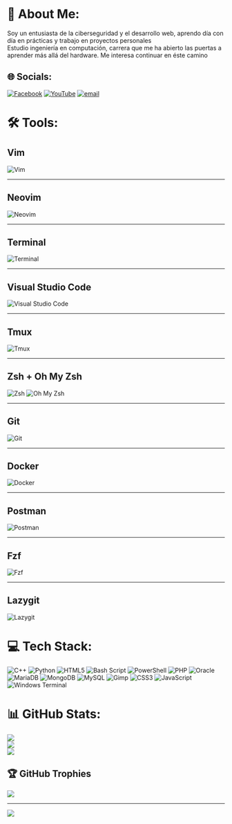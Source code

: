 # 💫 About Me:
Soy un entusiasta de la ciberseguridad y el desarrollo web, aprendo día con día en prácticas y trabajo en proyectos personales<br>Estudio ingeniería en computación, carrera que me ha abierto las puertas a aprender más allá del hardware. Me interesa continuar en éste camino


## 🌐 Socials:
[![Facebook](https://img.shields.io/badge/Facebook-%231877F2.svg?logo=Facebook&logoColor=white)](https://facebook.com/https://es-la.facebook.com/papichulo.reydel.perreointenso) [![YouTube](https://img.shields.io/badge/YouTube-%23FF0000.svg?logo=YouTube&logoColor=white)](https://youtube.com/@Amezande) [![email](https://img.shields.io/badge/Email-D14836?logo=gmail&logoColor=white)](mailto:oscarabrjs@gmail.com) 

# 🛠️ Tools:

## Vim
![Vim](https://upload.wikimedia.org/wikipedia/commons/9/9f/Vimlogo.svg)

---

## Neovim
![Neovim](https://upload.wikimedia.org/wikipedia/commons/3/3a/Neovim-mark.svg)

---

## Terminal
![Terminal](https://upload.wikimedia.org/wikipedia/commons/0/01/Windows_Terminal_Logo_256x256.png)

---

## Visual Studio Code
![Visual Studio Code](https://upload.wikimedia.org/wikipedia/commons/9/9a/Visual_Studio_Code_1.35_icon.svg)

---

## Tmux
![Tmux](https://raw.githubusercontent.com/tmux/tmux/master/logo/tmux-logo.png)

---

## Zsh + Oh My Zsh
![Zsh](https://upload.wikimedia.org/wikipedia/commons/5/5c/Zsh_Logo.png)
![Oh My Zsh](https://ohmyz.sh/img/OMZLogo_BnW.png)

---

## Git
![Git](https://git-scm.com/images/logos/downloads/Git-Icon-1788C.png)

---

## Docker
![Docker](https://www.docker.com/wp-content/uploads/2022/03/Moby-logo.png)

---

## Postman
![Postman](https://assets.getpostman.com/common-share/postman-logo-horizontal-320x132.png)

---

## Fzf
![Fzf](https://raw.githubusercontent.com/junegunn/fzf/master/README.md/img/fzf.png)

---

## Lazygit
![Lazygit](https://raw.githubusercontent.com/jesseduffield/lazygit/master/docs/logo.png)


# 💻 Tech Stack:
![C++](https://img.shields.io/badge/c++-%2300599C.svg?style=flat&logo=c%2B%2B&logoColor=white) ![Python](https://img.shields.io/badge/python-3670A0?style=flat&logo=python&logoColor=ffdd54) ![HTML5](https://img.shields.io/badge/html5-%23E34F26.svg?style=flat&logo=html5&logoColor=white) ![Bash Script](https://img.shields.io/badge/bash_script-%23121011.svg?style=flat&logo=gnu-bash&logoColor=white) ![PowerShell](https://img.shields.io/badge/PowerShell-%235391FE.svg?style=flat&logo=powershell&logoColor=white) ![PHP](https://img.shields.io/badge/php-%23777BB4.svg?style=flat&logo=php&logoColor=white) ![Oracle](https://img.shields.io/badge/Oracle-F80000?style=flat&logo=oracle&logoColor=white) ![MariaDB](https://img.shields.io/badge/MariaDB-003545?style=flat&logo=mariadb&logoColor=white) ![MongoDB](https://img.shields.io/badge/MongoDB-%234ea94b.svg?style=flat&logo=mongodb&logoColor=white) ![MySQL](https://img.shields.io/badge/mysql-4479A1.svg?style=flat&logo=mysql&logoColor=white) ![Gimp](https://img.shields.io/badge/Gimp-657D8B?style=flat&logo=gimp&logoColor=FFFFFF) ![CSS3](https://img.shields.io/badge/css3-%231572B6.svg?style=flat&logo=css3&logoColor=white) ![JavaScript](https://img.shields.io/badge/javascript-%23323330.svg?style=flat&logo=javascript&logoColor=%23F7DF1E) ![Windows Terminal](https://img.shields.io/badge/Windows%20Terminal-%234D4D4D.svg?style=flat&logo=windows-terminal&logoColor=white)
# 📊 GitHub Stats:
![](https://github-readme-stats.vercel.app/api?username=Amezande&theme=dark&hide_border=true&include_all_commits=true&count_private=true)<br/>
![](https://github-readme-streak-stats.herokuapp.com/?user=Amezande&theme=dark&hide_border=true)<br/>
![](https://github-readme-stats.vercel.app/api/top-langs/?username=Amezande&theme=dark&hide_border=true&include_all_commits=true&count_private=true&layout=compact)

## 🏆 GitHub Trophies
![](https://github-profile-trophy.vercel.app/?username=Amezande&theme=radical&no-frame=true&no-bg=false&margin-w=4)

---
[![](https://visitcount.itsvg.in/api?id=Amezande&icon=0&color=0)](https://visitcount.itsvg.in)


